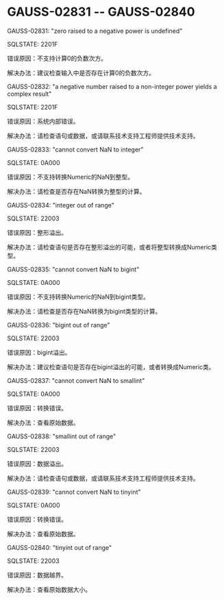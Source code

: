 # GAUSS-02831 -- GAUSS-02840

GAUSS-02831: "zero raised to a negative power is undefined"

SQLSTATE: 2201F

错误原因：不支持计算0的负数次方。

解决办法：建议检查输入中是否存在计算0的负数次方。

GAUSS-02832: "a negative number raised to a non-integer power yields a complex result"

SQLSTATE: 2201F

错误原因：系统内部错误。

解决办法：请检查语句或数据，或请联系技术支持工程师提供技术支持。

GAUSS-02833: "cannot convert NaN to integer"

SQLSTATE: 0A000

错误原因：不支持转换Numeric的NaN到整型。

解决办法：请检查是否存在NaN转换为整型的计算。

GAUSS-02834: "integer out of range"

SQLSTATE: 22003

错误原因：整形溢出。

解决办法：请检查语句是否存在整形溢出的可能，或者将整型转换成Numeric类型。

GAUSS-02835: "cannot convert NaN to bigint"

SQLSTATE: 0A000

错误原因：不支持转换Numeric的NaN到bigint类型。

解决办法：请检查是否存在NaN转换为bigint类型的计算。

GAUSS-02836: "bigint out of range"

SQLSTATE: 22003

错误原因：bigint溢出。

解决办法：建议检查语句是否存在bigint溢出的可能，或者转换成Numeric类。

GAUSS-02837: "cannot convert NaN to smallint"

SQLSTATE: 0A000

错误原因：转换错误。

解决办法：查看原始数据。

GAUSS-02838: "smallint out of range"

SQLSTATE: 22003

错误原因：数据溢出。

解决办法：请检查语句或数据，或请联系技术支持工程师提供技术支持。

GAUSS-02839: "cannot convert NaN to tinyint"

SQLSTATE: 0A000

错误原因：转换错误。

解决办法：查看原始数据。

GAUSS-02840: "tinyint out of range"

SQLSTATE: 22003

错误原因：数据越界。

解决办法：查看原始数据大小。
